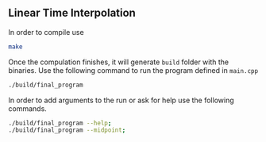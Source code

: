 ## Linear Time Interpolation

In order to compile use
```bash
make
```
Once the compulation finishes, it will generate `build` folder with the binaries.
Use the following command to run the program defined in `main.cpp`
```bash
./build/final_program
```
In order to add arguments to the run or ask for help use the following commands.
```bash
./build/final_program --help;
./build/final_program --midpoint;
```